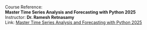Course Reference:  
**Master Time Series Analysis and Forecasting with Python 2025**  
Instructor: **Dr. Ramesh Retnasamy**  
Link: [Master Time Series Analysis and Forecasting with Python 2025](https://www.udemy.com/course/master-time-series-analysis-and-forecasting-with-python/)
